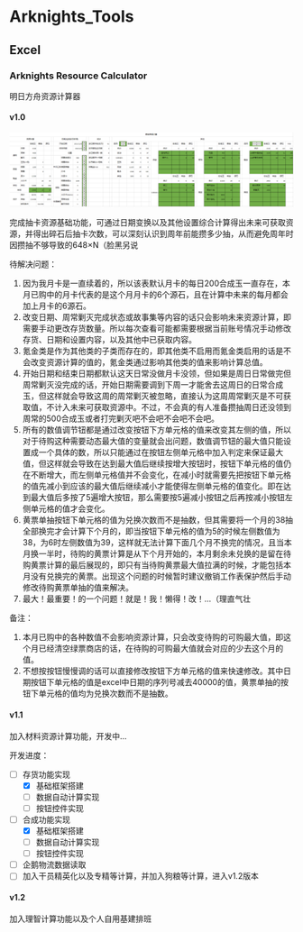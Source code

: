 # Arknights_Tools

## Excel

### Arknights Resource Calculator

明日方舟资源计算器

#### v1.0

![image-20211207121527444](Image/Markdown/image-20211207121527444.png)

完成抽卡资源基础功能，可通过日期变换以及其他设置综合计算得出未来可获取资源，并得出碎石后抽卡次数，可以深刻认识到周年前能攒多少抽，从而避免周年时因攒抽不够导致的648×N（脸黑另说

待解决问题：

1. 因为我月卡是一直续着的，所以该表默认月卡的每日200合成玉一直存在，本月已购中的月卡代表的是这个月月卡的6个源石，且在计算中未来的每月都会加上月卡的6源石。
2. 改变日期、周常剿灭完成状态或故事集等内容的话只会影响未来资源计算，即需要手动更改存货数量。所以每次查看可能都需要根据当前账号情况手动修改存货、日期和设置内容，以及其他中已获取内容。
3. 氪金类是作为其他类的子类而存在的，即其他类不启用而氪金类启用的话是不会改变资源计算的值的，氪金类通过影响其他类的值来影响计算总值。
4. 开始日期和结束日期都默认这天日常没做月卡没领，但如果是周日日常做完但周常剿灭没完成的话，开始日期需要调到下周一才能舍去这周日的日常合成玉，但这样就会导致这周的周常剿灭被忽略，直接认为这周周常剿灭是不可获取值，不计入未来可获取资源中。不过，不会真的有人准备攒抽周日还没领到周常的500合成玉或者打完剿灭吧不会吧不会吧不会吧。
5. 所有的数值调节钮都是通过改变按钮下方单元格的值来改变其左侧的值，所以对于待购这种需要动态最大值的变量就会出问题，数值调节钮的最大值只能设置成一个具体的数，所以只能通过在按钮左侧单元格中加入判定来保证最大值，但这样就会导致在达到最大值后继续按增大按钮时，按钮下单元格的值仍在不断增大，而左侧单元格值并不会变化，在减小时就需要先把按钮下单元格的值先减小到应该的最大值后继续减小才能使得左侧单元格的值变化。即在达到最大值后多按了5遍增大按钮，那么需要按5遍减小按钮之后再按减小按钮左侧单元格的值才会变化。
6. 黄票单抽按钮下单元格的值为兑换次数而不是抽数，但其需要将一个月的38抽全部换完才会计算下个月的，即当按钮下单元格的值为5的时候左侧数值为38，为6时左侧数值为39，这样就无法计算下面几个月不换完的情况，且当本月换一半时，待购的黄票计算是从下个月开始的，本月剩余未兑换的是留在待购黄票计算的最后展现的，即只有当待购黄票最大值拉满的时候，才能包括本月没有兑换完的黄票。出现这个问题的时候暂时建议撤销工作表保护然后手动修改待购黄票单抽的值来解决。
7. 最大！最重要！的一个问题！就是！我！懒得！改！...（理直气壮



备注：

1. 本月已购中的各种数值不会影响资源计算，只会改变待购的可购最大值，即这个月已经清空绿票商店的话，在待购的可购最大值就会对应的少去这个月的值。
2. 不想按按钮慢慢调的话可以直接修改按钮下方单元格的值来快速修改。其中日期按钮下单元格的值是excel中日期的序列号减去40000的值，黄票单抽的按钮下单元格的值均为兑换次数而不是抽数。

#### v1.1

加入材料资源计算功能，开发中...

开发进度：

- [ ] 存货功能实现
  - [x] 基础框架搭建
  - [ ] 数据自动计算实现
  - [ ] 按钮控件实现
- [ ] 合成功能实现
  - [x] 基础框架搭建
  - [ ] 数据自动计算实现
  - [ ] 按钮控件实现
- [ ] 企鹅物流数据读取
- [ ] 加入干员精英化以及专精等计算，并加入狗粮等计算，进入v1.2版本

#### v1.2

加入理智计算功能以及个人自用基建排班
